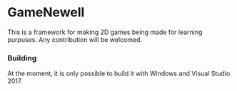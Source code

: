 GameNewell
==========
This is a framework for making 2D games being made for learning purpuses. Any contribution will be welcomed.

### Building
At the moment, it is only possible to build it with Windows and Visual Studio 2017.
